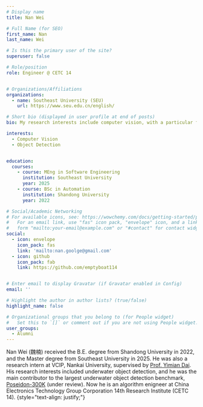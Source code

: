 ```yaml
---
# Display name
title: Nan Wei

# Full Name (for SEO)
first_name: Nan
last_name: Wei

# Is this the primary user of the site?
superuser: false

# Role/position
role: Engineer @ CETC 14


# Organizations/Affiliations
organizations:
  - name: Southeast University (SEU)
    url: https://www.seu.edu.cn/english/

# Short bio (displayed in user profile at end of posts)
bio: My research interests include computer vision, with a particular focus on underwater object detection.

interests:
  - Computer Vision
  - Object Detection


education:
  courses:
    - course: MEng in Software Engineering
      institution: Southeast University
      year: 2025
    - course: BSc in Automation
      institution: Shandong University
      year: 2022

# Social/Academic Networking
# For available icons, see: https://wowchemy.com/docs/getting-started/page-builder/#icons
#   For an email link, use "fas" icon pack, "envelope" icon, and a link in the
#   form "mailto:your-email@example.com" or "#contact" for contact widget.
social:
  - icon: envelope
    icon_pack: fas
    link: 'mailto:nan.goolge@gmail.com'
  - icon: github
    icon_pack: fab
    link: https://github.com/emptyboat114


# Enter email to display Gravatar (if Gravatar enabled in Config)
email: ''

# Highlight the author in author lists? (true/false)
highlight_name: false

# Organizational groups that you belong to (for People widget)
#   Set this to `[]` or comment out if you are not using People widget.
user_groups:
  - Alumni
---
```

Nan Wei (魏楠) received the B.E. degree from Shandong University in 2022, and the Master degree from Southeast University in 2025. He was also a research intern at VCIP, Nankai University, supervised by [Prof. Yimian Dai](https://grokcv.ai/). His research interests included underwater object detection, and he was the main contributor to the largest underwater object detection benchmark, [Poseidon-300K]() (under review). Now he is an algorithm enigneer at China Electronics Technology Group Corporation 14th Research Institute (CETC 14).
{style="text-align: justify;"}
